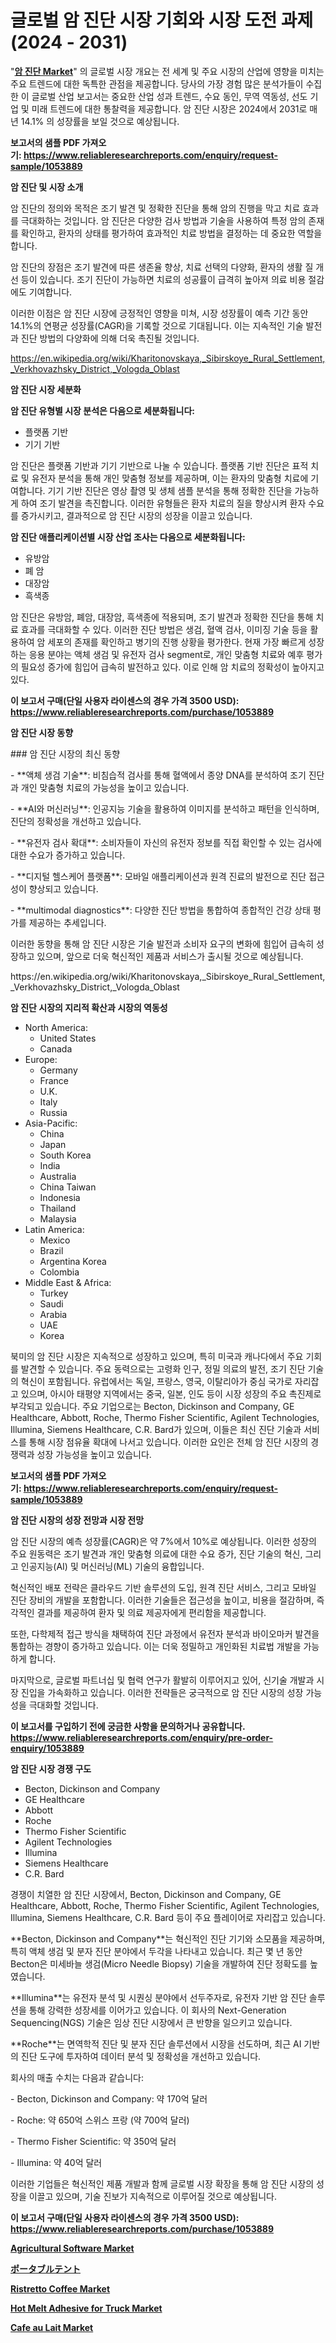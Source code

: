 <p><h1>글로벌 암 진단 시장 기회와 시장 도전 과제 (2024 - 2031)</h1></p><p>"<strong><a href="https://www.reliableresearchreports.com/cancer-diagnostics-r1053889">암 진단 Market</a></strong>" 의 글로벌 시장 개요는 전 세계 및 주요 시장의 산업에 영향을 미치는 주요 트렌드에 대한 독특한 관점을 제공합니다. 당사의 가장 경험 많은 분석가들이 수집한 이 글로벌 산업 보고서는 중요한 산업 성과 트렌드, 수요 동인, 무역 역동성, 선도 기업 및 미래 트렌드에 대한 통찰력을 제공합니다. 암 진단 시장은 2024에서 2031로 매년 14.1% 의 성장률을 보일 것으로 예상됩니다.</p>
<p><strong>보고서의 샘플 PDF 가져오기:&nbsp;<a href="https://www.reliableresearchreports.com/enquiry/request-sample/1053889">https://www.reliableresearchreports.com/enquiry/request-sample/1053889</a></strong></p>
<p><strong>암 진단 및 시장 소개</strong></p>
<p><p>암 진단의 정의와 목적은 조기 발견 및 정확한 진단을 통해 암의 진행을 막고 치료 효과를 극대화하는 것입니다. 암 진단은 다양한 검사 방법과 기술을 사용하여 특정 암의 존재를 확인하고, 환자의 상태를 평가하여 효과적인 치료 방법을 결정하는 데 중요한 역할을 합니다.</p><p>암 진단의 장점은 조기 발견에 따른 생존율 향상, 치료 선택의 다양화, 환자의 생활 질 개선 등이 있습니다. 조기 진단이 가능하면 치료의 성공률이 급격히 높아져 의료 비용 절감에도 기여합니다.</p><p>이러한 이점은 암 진단 시장에 긍정적인 영향을 미쳐, 시장 성장률이 예측 기간 동안 14.1%의 연평균 성장률(CAGR)을 기록할 것으로 기대됩니다. 이는 지속적인 기술 발전과 진단 방법의 다양화에 의해 더욱 촉진될 것입니다.</p></p>
<p><a href="https://en.wikipedia.org/wiki/Kharitonovskaya,_Sibirskoye_Rural_Settlement,_Verkhovazhsky_District,_Vologda_Oblast">https://en.wikipedia.org/wiki/Kharitonovskaya,_Sibirskoye_Rural_Settlement,_Verkhovazhsky_District,_Vologda_Oblast</a></p>
<p><strong>암 진단 시장 세분화</strong></p>
<p><strong>암 진단 유형별 시장 분석은 다음으로 세분화됩니다:</strong></p>
<p><ul><li>플랫폼 기반</li><li>기기 기반</li></ul></p>
<p><p>암 진단은 플랫폼 기반과 기기 기반으로 나눌 수 있습니다. 플랫폼 기반 진단은 표적 치료 및 유전자 분석을 통해 개인 맞춤형 정보를 제공하며, 이는 환자의 맞춤형 치료에 기여합니다. 기기 기반 진단은 영상 촬영 및 생체 샘플 분석을 통해 정확한 진단을 가능하게 하여 조기 발견을 촉진합니다. 이러한 유형들은 환자 치료의 질을 향상시켜 환자 수요를 증가시키고, 결과적으로 암 진단 시장의 성장을 이끌고 있습니다.</p></p>
<p><strong>암 진단 애플리케이션별 시장 산업 조사는 다음으로 세분화됩니다:</strong></p>
<p><ul><li>유방암</li><li>폐 암</li><li>대장암</li><li>흑색종</li></ul></p>
<p><p>암 진단은 유방암, 폐암, 대장암, 흑색종에 적용되며, 조기 발견과 정확한 진단을 통해 치료 효과를 극대화할 수 있다. 이러한 진단 방법은 생검, 혈액 검사, 이미징 기술 등을 활용하여 암 세포의 존재를 확인하고 병기의 진행 상황을 평가한다. 현재 가장 빠르게 성장하는 응용 분야는 액체 생검 및 유전자 검사 segment로, 개인 맞춤형 치료와 예후 평가의 필요성 증가에 힘입어 급속히 발전하고 있다. 이로 인해 암 치료의 정확성이 높아지고 있다.</p></p>
<p><strong>이 보고서 구매(단일 사용자 라이센스의 경우 가격 3500 USD): <a href="https://www.reliableresearchreports.com/purchase/1053889">https://www.reliableresearchreports.com/purchase/1053889</a></strong></p>
<p><strong>암 진단 시장 동향</strong></p>
<p><p>### 암 진단 시장의 최신 동향</p><p>- **액체 생검 기술**: 비침습적 검사를 통해 혈액에서 종양 DNA를 분석하여 조기 진단과 개인 맞춤형 치료의 가능성을 높이고 있습니다.</p><p>- **AI와 머신러닝**: 인공지능 기술을 활용하여 이미지를 분석하고 패턴을 인식하며, 진단의 정확성을 개선하고 있습니다.</p><p>- **유전자 검사 확대**: 소비자들이 자신의 유전자 정보를 직접 확인할 수 있는 검사에 대한 수요가 증가하고 있습니다.</p><p>- **디지털 헬스케어 플랫폼**: 모바일 애플리케이션과 원격 진료의 발전으로 진단 접근성이 향상되고 있습니다.</p><p>- **multimodal diagnostics**: 다양한 진단 방법을 통합하여 종합적인 건강 상태 평가를 제공하는 추세입니다.</p><p>이러한 동향을 통해 암 진단 시장은 기술 발전과 소비자 요구의 변화에 힘입어 급속히 성장하고 있으며, 앞으로 더욱 혁신적인 제품과 서비스가 출시될 것으로 예상됩니다.</p></p>
<p>https://en.wikipedia.org/wiki/Kharitonovskaya,_Sibirskoye_Rural_Settlement,_Verkhovazhsky_District,_Vologda_Oblast</p>
<p><strong>암 진단 시장의 지리적 확산과 시장의 역동성</strong></p>
<p><ul>
    <li>
        North America:
        <ul>
            <li>United States</li>
            <li>Canada</li>
        </ul>
    </li>
    <li>
        Europe:
        <ul>
            <li>Germany</li>
            <li>France</li>
            <li>U.K.</li>
            <li>Italy</li>
            <li>Russia</li>
        </ul>
    </li>
    <li>
        Asia-Pacific:
        <ul>
            <li>China</li>
            <li>Japan</li>
            <li>South Korea</li>
            <li>India</li>
            <li>Australia</li>
            <li>China Taiwan</li>
            <li>Indonesia</li>
            <li>Thailand</li>
            <li>Malaysia</li>
        </ul>
    </li>
    <li>
        Latin America:
        <ul>
            <li>Mexico</li>
            <li>Brazil</li>
            <li>Argentina Korea</li>
            <li>Colombia</li>
        </ul>
    </li>
    <li>
        Middle East & Africa:
        <ul>
            <li>Turkey</li>
            <li>Saudi</li>
            <li>Arabia</li>
            <li>UAE</li>
            <li>Korea</li>
        </ul>
    </li>
    </ul></p>
<p><p>북미의 암 진단 시장은 지속적으로 성장하고 있으며, 특히 미국과 캐나다에서 주요 기회를 발견할 수 있습니다. 주요 동력으로는 고령화 인구, 정밀 의료의 발전, 조기 진단 기술의 혁신이 포함됩니다. 유럽에서는 독일, 프랑스, 영국, 이탈리아가 중심 국가로 자리잡고 있으며, 아시아 태평양 지역에서는 중국, 일본, 인도 등이 시장 성장의 주요 촉진제로 부각되고 있습니다. 주요 기업으로는 Becton, Dickinson and Company, GE Healthcare, Abbott, Roche, Thermo Fisher Scientific, Agilent Technologies, Illumina, Siemens Healthcare, C.R. Bard가 있으며, 이들은 최신 진단 기술과 서비스를 통해 시장 점유율 확대에 나서고 있습니다. 이러한 요인은 전체 암 진단 시장의 경쟁력과 성장 가능성을 높이고 있습니다.</p></p>
<p><strong>보고서의 샘플 PDF 가져오기:&nbsp;<a href="https://www.reliableresearchreports.com/enquiry/request-sample/1053889">https://www.reliableresearchreports.com/enquiry/request-sample/1053889</a></strong></p>
<p><strong>암 진단 시장의 성장 전망과 시장 전망</strong></p>
<p><p>암 진단 시장의 예측 성장률(CAGR)은 약 7%에서 10%로 예상됩니다. 이러한 성장의 주요 원동력은 조기 발견과 개인 맞춤형 의료에 대한 수요 증가, 진단 기술의 혁신, 그리고 인공지능(AI) 및 머신러닝(ML) 기술의 융합입니다. </p><p>혁신적인 배포 전략은 클라우드 기반 솔루션의 도입, 원격 진단 서비스, 그리고 모바일 진단 장비의 개발을 포함합니다. 이러한 기술들은 접근성을 높이고, 비용을 절감하며, 즉각적인 결과를 제공하여 환자 및 의료 제공자에게 편리함을 제공합니다.</p><p>또한, 다학제적 접근 방식을 채택하여 진단 과정에서 유전자 분석과 바이오마커 발견을 통합하는 경향이 증가하고 있습니다. 이는 더욱 정밀하고 개인화된 치료법 개발을 가능하게 합니다. </p><p>마지막으로, 글로벌 파트너십 및 협력 연구가 활발히 이루어지고 있어, 신기술 개발과 시장 진입을 가속화하고 있습니다. 이러한 전략들은 궁극적으로 암 진단 시장의 성장 가능성을 극대화할 것입니다.</p></p>
<p><strong>이 보고서를 구입하기 전에 궁금한 사항을 문의하거나 공유합니다. <a href="https://www.reliableresearchreports.com/enquiry/pre-order-enquiry/1053889">https://www.reliableresearchreports.com/enquiry/pre-order-enquiry/1053889</a></strong></p>
<p><strong>암 진단 시장 경쟁 구도</strong></p>
<p><ul><li>Becton, Dickinson and Company</li><li>GE Healthcare</li><li>Abbott</li><li>Roche</li><li>Thermo Fisher Scientific</li><li>Agilent Technologies</li><li>Illumina</li><li>Siemens Healthcare</li><li>C.R. Bard</li></ul></p>
<p><p>경쟁이 치열한 암 진단 시장에서, Becton, Dickinson and Company, GE Healthcare, Abbott, Roche, Thermo Fisher Scientific, Agilent Technologies, Illumina, Siemens Healthcare, C.R. Bard 등이 주요 플레이어로 자리잡고 있습니다.</p><p>**Becton, Dickinson and Company**는 혁신적인 진단 기기와 소모품을 제공하며, 특히 액체 생검 및 분자 진단 분야에서 두각을 나타내고 있습니다. 최근 몇 년 동안 Becton은 미세바늘 생검(Micro Needle Biopsy) 기술을 개발하여 진단 정확도를 높였습니다.  </p><p>**Illumina**는 유전자 분석 및 시퀀싱 분야에서 선두주자로, 유전자 기반 암 진단 솔루션을 통해 강력한 성장세를 이어가고 있습니다. 이 회사의 Next-Generation Sequencing(NGS) 기술은 임상 진단 시장에서 큰 반향을 일으키고 있습니다.  </p><p>**Roche**는 면역학적 진단 및 분자 진단 솔루션에서 시장을 선도하며, 최근 AI 기반의 진단 도구에 투자하여 데이터 분석 및 정확성을 개선하고 있습니다.</p><p>회사의 매출 수치는 다음과 같습니다:</p><p>- Becton, Dickinson and Company: 약 170억 달러</p><p>- Roche: 약 650억 스위스 프랑 (약 700억 달러)</p><p>- Thermo Fisher Scientific: 약 350억 달러</p><p>- Illumina: 약 40억 달러</p><p>이러한 기업들은 혁신적인 제품 개발과 함께 글로벌 시장 확장을 통해 암 진단 시장의 성장을 이끌고 있으며, 기술 진보가 지속적으로 이루어질 것으로 예상됩니다.</p></p>
<p><strong>이 보고서 구매(단일 사용자 라이센스의 경우 가격 3500 USD): <a href="https://www.reliableresearchreports.com/purchase/1053889">https://www.reliableresearchreports.com/purchase/1053889</a></strong></p>
<p><strong><p><a href="https://medium.com/@alan.buckland656/global-agricultural-software-industry-analysis-report-agricultural-software-market-size-share-e9c502b2a2fb">Agricultural Software Market</a></p><p><a href="https://medium.com/@johnson154chris/2024%E5%B9%B4%E3%81%8B%E3%82%892031%E5%B9%B4%E3%81%BE%E3%81%A7%E3%81%AE%E3%83%9D%E3%83%BC%E3%82%BF%E3%83%96%E3%83%AB%E3%83%86%E3%83%B3%E3%83%88%E5%B8%82%E5%A0%B4%E3%81%AE%E5%B1%95%E6%9C%9B%E3%81%A8%E4%BA%88%E6%B8%AC-669210e0510c">ポータブルテント</a></p><p><a href="https://github.com/WillowBruen/Market-Research-Report-List-1/blob/main/ristretto-coffee-market.md">Ristretto Coffee Market</a></p><p><a href="https://issuu.com/reportprime-2/docs/hot-melt-adhesive-for-truck-market-_9c451ea52a4cee">Hot Melt Adhesive for Truck Market</a></p><p><a href="https://github.com/luckyshygirl/Market-Research-Report-List-6/blob/main/cafe-au-lait-market.md">Cafe au Lait Market</a></p></strong></p>
<p></p>